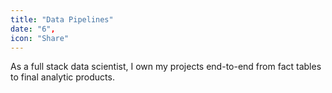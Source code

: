 ```yaml
---
title: "Data Pipelines"
date: "6",
icon: "Share"
---
```


As a full stack data scientist, I own my projects end-to-end from fact tables to final analytic products.
